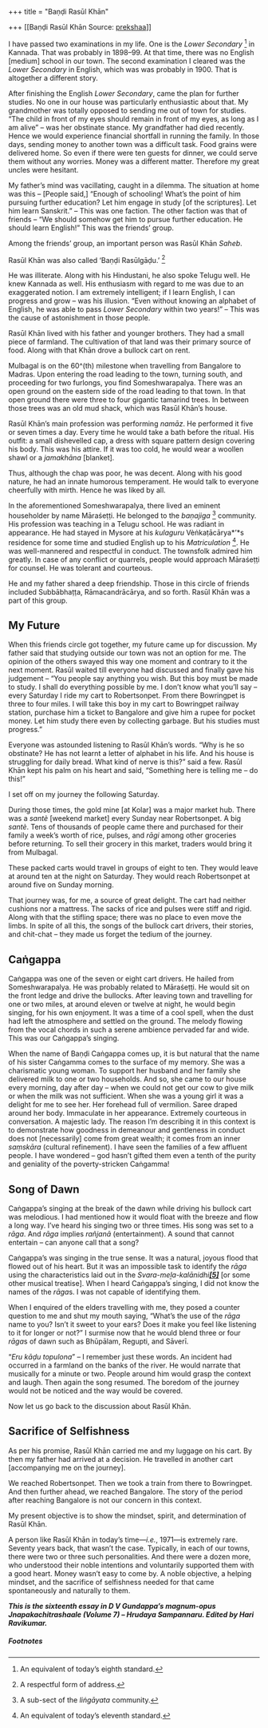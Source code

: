 +++
title = "Baṇḍi Rasūl Khān"

+++
[[Baṇḍi Rasūl Khān	Source: [prekshaa](https://www.prekshaa.in/bandi-rasul-khan)]]

<div class="field field-name-body field-type-text-with-summary field-label-hidden">

<div class="field-items">

<div class="field-item even" property="content:encoded">

I have passed two examinations in my life. One is the *Lower Secondary*
[^19.1] in Kannada. That was probably in 1898–99. At that time, there was no English \[medium\] school in our town. The second examination I cleared was the *Lower Secondary* in English, which was was probably in 1900. That is altogether a different story.

After finishing the English *Lower Secondary*, came the plan for further studies. No one in our house was particularly enthusiastic about that. My grandmother was totally opposed to sending me out of town for studies. “The child in front of my eyes should remain in front of my eyes, as long as I am alive” – was her obstinate stance. My grandfather had died recently. Hence we would experience financial shortfall in running the family. In those days, sending money to another town was a difficult task. Food grains were delivered home. So even if there were ten guests for dinner, we could serve them without any worries. Money was a different matter. Therefore my great uncles were hesitant.

My father’s mind was vacillating, caught in a dilemma. The situation at home was this – \[People said,\] “Enough of schooling! What’s the point of him pursuing further education? Let him engage in study \[of the scriptures\]. Let him learn Sanskrit.” – This was one faction. The other faction was that of friends – “We should somehow get him to pursue further education. He should learn English!” This was the friends’ group.

Among the friends’ group, an important person was Rasūl Khān *Saheb*.

Rasūl Khān was also called ‘Baṇḍi Rasūlgāḍu.’
[^19.2]

He was illiterate. Along with his Hindustani, he also spoke Telugu well. He knew Kannada as well. His enthusiasm with regard to me was due to an exaggerated notion. I am extremely intelligent; if I learn English, I can progress and grow – was his illusion. “Even without knowing an alphabet of English, he was able to pass *Lower Secondary* within two years!” – This was the cause of astonishment in those people.

Rasūl Khān lived with his father and younger brothers. They had a small piece of farmland. The cultivation of that land was their primary source of food. Along with that Khān drove a bullock cart on rent.

Mulbagal is on the 60^(th) milestone when travelling from Bangalore to Madras. Upon entering the road leading to the town, turning south, and proceeding for two furlongs, you find Someshwarapalya. There was an open ground on the eastern side of the road leading to that town. In that open ground there were three to four gigantic tamarind trees. In between those trees was an old mud shack, which was Rasūl Khān’s house.

Rasūl Khān’s main profession was performing *namāz*. He performed it five or seven times a day. Every time he would take a bath before the ritual. His outfit: a small dishevelled cap, a dress with square pattern design covering his body. This was his attire. If it was too cold, he would wear a woollen shawl or a *jamakhāna* \[blanket\].

Thus, although the chap was poor, he was decent. Along with his good nature, he had an innate humorous temperament. He would talk to everyone cheerfully with mirth. Hence he was liked by all.

In the aforementioned Someshwarapalya, there lived an eminent householder by name Māraśeṭṭi. He belonged to the *baṇajiga*
[^19.3] community. His profession was teaching in a Telugu school. He was radiant in appearance. He had stayed in Mysore at his *kulaguru* Vèṅkaṭācārya*’*s residence for some time and studied English up to his *Matriculation*
[^19.4]. He was well-mannered and respectful in conduct. The townsfolk admired him greatly. In case of any conflict or quarrels, people would approach Māraśeṭṭi for counsel. He was tolerant and courteous.

He and my father shared a deep friendship. Those in this circle of friends included Subbābhaṭṭa, Rāmacandrācārya, and so forth. Rasūl Khān was a part of this group.

## My Future

When this friends circle got together, my future came up for discussion. My father said that studying outside our town was not an option for me. The opinion of the others swayed this way one moment and contrary to it the next moment. Rasūl waited till everyone had discussed and finally gave his judgement – “You people say anything you wish. But this boy must be made to study. I shall do everything possible by me. I don’t know what you’ll say – every Saturday I ride my cart to Robertsonpet. From there Bowringpet is three to four miles. I will take this boy in my cart to Bowringpet railway station, purchase him a ticket to Bangalore and give him a rupee for pocket money. Let him study there even by collecting garbage. But his studies must progress.”

Everyone was astounded listening to Rasūl Khān’s words. “Why is he so obstinate? He has not learnt a letter of alphabet in his life. And his house is struggling for daily bread. What kind of nerve is this?” said a few. Rasūl Khān kept his palm on his heart and said, “Something here is telling me – do this!”

I set off on my journey the following Saturday.

During those times, the gold mine \[at Kolar\] was a major market hub. There was a *santè* \[weekend market\] every Sunday near Robertsonpet. A big *santè*. Tens of thousands of people came there and purchased for their family a week’s worth of rice, pulses, and *rāgi* among other groceries before returning. To sell their grocery in this market, traders would bring it from Mulbagal.

These packed carts would travel in groups of eight to ten. They would leave at around ten at the night on Saturday. They would reach Robertsonpet at around five on Sunday morning.

That journey was, for me, a source of great delight. The cart had neither cushions nor a mattress. The sacks of rice and pulses were stiff and rigid. Along with that the stifling space; there was no place to even move the limbs. In spite of all this, the songs of the bullock cart drivers, their stories, and chit-chat – they made us forget the tedium of the journey.

## Caṅgappa

Caṅgappa was one of the seven or eight cart drivers. He hailed from Someshwarapalya. He was probably related to Māraśeṭṭi. He would sit on the front ledge and drive the bullocks. After leaving town and travelling for one or two miles, at around eleven or twelve at night, he would begin singing, for his own enjoyment. It was a time of a cool spell, when the dust had left the atmosphere and settled on the ground. The melody flowing from the vocal chords in such a serene ambience pervaded far and wide. This was our Caṅgappa’s singing.

When the name of Baṇḍi Caṅgappa comes up, it is but natural that the name of his sister Caṅgamma comes to the surface of my memory. She was a charismatic young woman. To support her husband and her family she delivered milk to one or two households. And so, she came to our house every morning, day after day – when we could not get our cow to give milk or when the milk was not sufficient. When she was a young girl it was a delight for me to see her. Her forehead full of vermilion. Saree draped around her body. Immaculate in her appearance. Extremely courteous in conversation. A majestic lady. The reason I’m describing it in this context is to demonstrate how goodness in demeanour and gentleness in conduct does not \[necessarily\] come from great wealth; it comes from an inner *saṃskāra* (cultural refinement). I have seen the families of a few affluent people. I have wondered – god hasn’t gifted them even a tenth of the purity and geniality of the poverty-stricken Caṅgamma!

## Song of Dawn

Caṅgappa’s singing at the break of the dawn while driving his bullock cart was melodious. I had mentioned how it would float with the breeze and flow a long way. I’ve heard his singing two or three times. His song was set to a *rāga*. And *rāga* implies *rañjanā* (entertainment). A sound that cannot entertain – can anyone call that a song?

Caṅgappa’s was singing in the true sense. It was a natural, joyous flood that flowed out of his heart. But it was an impossible task to identify the *rāga* using the characteristics laid out in the *Svara-meḻa-kalānidhi[**\[5\]**](#_ftn5)* \[or some other musical treatise\]. When I heard Caṅgappa’s singing, I did not know the names of the *rāga*s. I was not capable of identifying them.

When I enquired of the elders travelling with me, they posed a counter question to me and shut my mouth saying, “What’s the use of the *rāga* name to you? Isn’t it sweet to your ears? Does it make you feel like listening to it for longer or not?” I surmise now that he would blend three or four *rāga*s of dawn such as Bhūpālam, Regupti, and Sāverī.

“*Eru kāḍu topulona*” – I remember just these words. An incident had occurred in a farmland on the banks of the river. He would narrate that musically for a minute or two. People around him would grasp the context and laugh. Then again the song resumed. The boredom of the journey would not be noticed and the way would be covered.

Now let us go back to the discussion about Rasūl Khān.

## Sacrifice of Selfishness

As per his promise, Rasūl Khān carried me and my luggage on his cart. By then my father had arrived at a decision. He travelled in another cart \[accompanying me on the journey\].

We reached Robertsonpet. Then we took a train from there to Bowringpet. And then further ahead, we reached Bangalore. The story of the period after reaching Bangalore is not our concern in this context.

My present objective is to show the mindset, spirit, and determination of Rasūl Khān.

A person like Rasūl Khān in today’s time—*i.e.*, 1971—is extremely rare. Seventy years back, that wasn’t the case. Typically, in each of our towns, there were two or three such personalities. And there were a dozen more, who understood their noble intentions and voluntarily supported them with a good heart. Money wasn’t easy to come by. A noble objective, a helping mindset, and the sacrifice of selfishness needed for that came spontaneously and naturally to them.

***This is the sixteenth essay in D V Gundappa’s magnum-opus Jnapakachitrashaale (Volume 7) – Hrudaya Sampannaru. Edited by Hari Ravikumar.***



##### Footnotes


[^19.1]: An equivalent of today’s eighth standard.


[^19.2]: A respectful form of address.


[^19.3]: A sub-sect of the *liṅgāyata* community.


[^19.4]: An equivalent of today’s eleventh standard.


[^19.5]: A treatise on music written by Rāmāmātya (*c*. 1550).

</div>

</div>

</div>
